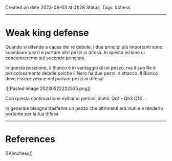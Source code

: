 Created on date 2023-08-03 at 01:28
Status:
Tags: #chess 

---
# Weak king defense

Quando si difende a causa del re debole, i due principi più importanti sono: scambiare pezzi e portare altri pezzi in difesa. In questa lezione ci concentreremo sul secondo principio.

In questa posizione, il Bianco è in vantaggio di un pezzo, ma il suo Re è pericolosamente debole poiché il Nero ha due pezzi in attacco. Il Bianco deve essere veloce nel portare pezzi in difesa!

![[Pasted image 20230522222535.png]]

Con questa continuazione evitiamo pericoli inutili:
Qd1 - Qh3 
Qf3 $\dots$

In generale bisogna trasferire un pezzo che altrimenti era inutile e renderlo portante per la tua difesa

---
# References

[[Aimchess]]
